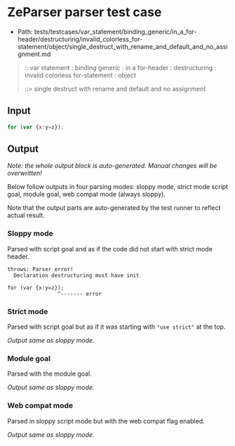 # ZeParser parser test case

- Path: tests/testcases/var_statement/binding_generic/in_a_for-header/destructuring/invalid_colorless_for-statement/object/single_destruct_with_rename_and_default_and_no_assignment.md

> :: var statement : binding generic : in a for-header : destructuring : invalid colorless for-statement : object
>
> ::> single destruct with rename and default and no assignment

## Input

`````js
for (var {x:y=z});
`````

## Output

_Note: the whole output block is auto-generated. Manual changes will be overwritten!_

Below follow outputs in four parsing modes: sloppy mode, strict mode script goal, module goal, web compat mode (always sloppy).

Note that the output parts are auto-generated by the test runner to reflect actual result.

### Sloppy mode

Parsed with script goal and as if the code did not start with strict mode header.

`````
throws: Parser error!
  Declaration destructuring must have init

for (var {x:y=z});
                ^------- error
`````

### Strict mode

Parsed with script goal but as if it was starting with `"use strict"` at the top.

_Output same as sloppy mode._

### Module goal

Parsed with the module goal.

_Output same as sloppy mode._

### Web compat mode

Parsed in sloppy script mode but with the web compat flag enabled.

_Output same as sloppy mode._

